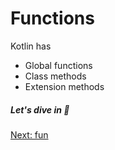 # Functions
Kotlin has
* Global functions
* Class methods
* Extension methods

##### Let's dive in :diving_mask:

[Next: fun](02-01-fun.md)
